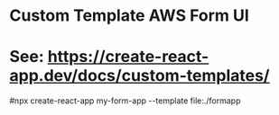 # Custom Template AWS Form UI
# See:  https://create-react-app.dev/docs/custom-templates/

#npx create-react-app my-form-app --template file:./formapp
